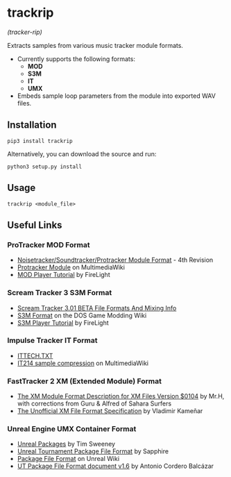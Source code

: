 # trackrip
_(tracker-rip)_

Extracts samples from various music tracker module formats.

- Currently supports the following formats:
    - __MOD__
    - __S3M__
    - __IT__
    - __UMX__
- Embeds sample loop parameters from the module into exported WAV files.

## Installation

`pip3 install trackrip`

Alternatively, you can download the source and run:

`python3 setup.py install`

## Usage

`trackrip <module_file>`

## Useful Links
### ProTracker MOD Format
* [Noisetracker/Soundtracker/Protracker Module Format](https://www.aes.id.au/modformat.html) -  4th Revision
* [Protracker Module](https://wiki.multimedia.cx/index.php/Protracker_Module) on MultimediaWiki
* [MOD Player Tutorial](https://modland.com/pub/documents/format_documentation/FireLight%20MOD%20Player%20Tutorial.txt) by FireLight
### Scream Tracker 3 S3M Format
* [Scream Tracker 3.01 BETA File Formats And Mixing Info](http://www.textfiles.com/programming/FORMATS/s3m-form.txt)
* [S3M Format](http://www.shikadi.net/moddingwiki/S3M_Format) on the DOS Game Modding Wiki
* [S3M Player Tutorial](https://modland.com/pub/documents/format_documentation/FireLight%20S3M%20Player%20Tutorial.txt) by FireLight
### Impulse Tracker IT Format
* [ITTECH.TXT](https://ia600506.us.archive.org/view_archive.php?archive=/4/items/msdos_it214c_shareware/it214c.zip&file=ITTECH.TXT)
* [IT214 sample compression](https://wiki.multimedia.cx/index.php/Impulse_Tracker#IT214_sample_compression) on MultimediaWiki
### FastTracker 2 XM (Extended Module) Format
* [The XM Module Format Description for XM Files Version $0104](https://ftp.modland.com/pub/documents/format_documentation/FastTracker%202%20v2.04%20(.xm).html) by Mr.H, with corrections from Guru & Alfred of Sahara Surfers
* [The Unofficial XM File Format Specification](https://www.celersms.com/doc/XM_file_format.pdf) by Vladimir Kameñar
### Unreal Engine UMX Container Format
* [Unreal Packages](https://web.archive.org/web/19991006025316fw_/http://unreal.epicgames.com/Packages.htm) by Tim Sweeney
* [Unreal Tournament Package File Format](https://bunnytrack.net/ut-package-format/) by Sapphire
* [Package File Format](https://wiki.beyondunreal.com/Legacy:Package_File_Format) on Unreal Wiki
* [UT Package File Format document v1.6](https://www.acordero.org/download/utpdldoc16/) by Antonio Cordero Balcázar
